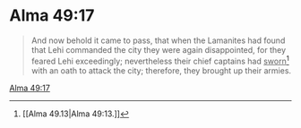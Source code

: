# Alma 49:17

> And now behold it came to pass, that when the Lamanites had found that Lehi commanded the city they were again disappointed, for they feared Lehi exceedingly; nevertheless their chief captains had <u>sworn</u>[^a] with an oath to attack the city; therefore, they brought up their armies.

[Alma 49:17](https://www.churchofjesuschrist.org/study/scriptures/bofm/alma/49?lang=eng&id=p17#p17)


[^a]: [[Alma 49.13|Alma 49:13.]]
